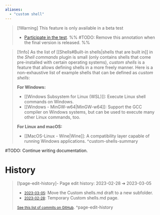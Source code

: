 ```yaml
---
aliases:
  - "custom shell"
---
```


 > [!Warning] This feature is only available in a beta test
 > - [Participate in the test](https://github.com/Taitava/obsidian-shellcommands/discussions/108#discussioncomment-5277523).
 > %% #TODO: Remove this annotation when the final version is released. %%

> [!Info] 
> As the list of [[Shells#Built-in shells|shells that are built in]] in the _Shell commands_ plugin is small (only contains shells that come pre-installed with certain operating systems), _custom shells_ is a feature that allows defining shells in a more freely manner. Here is a non-exhaustive list of example shells that can be defined as _custom shells_:
> 
> **For Windows:**
>  - [[Windows Subsystem for Linux (WSL)]]: Execute Linux shell commands on Windows.
>  - [[Windows - MinGW-w64|MinGW-w64]]: Support the GCC compiler on Windows systems, but can be used to execute many other Linux commands, too.
> 
> **For Linux and macOS:**
>  - [[MacOS-Linux - Wine|Wine]]: A compatibility layer capable of running Windows applications. ^custom-shells-summary

#TODO: Continue writing documentation.

# History


> [!page-edit-history]- Page edit history: 2023-02-28 &#10132; 2023-03-05
> - [<small>2023-03-05</small>](https://github.com/Taitava/obsidian-shellcommands-documentation/commit/561754f6cbe89180f451508e3cfd4d271240301a): Move the Custom shells.md draft to a new subfolder.
> - [<small>2023-02-28</small>](https://github.com/Taitava/obsidian-shellcommands-documentation/commit/d24ace5fdd47a710b6d7355ec9acf94926ecd64d): Temporary Custom shells.md page.
> 
> [<small>See this list of commits on GitHub</small>](https://github.com/Taitava/obsidian-shellcommands-documentation/commits/main/./Environments/Custom%20shells/Custom%20shells.md).
> ^page-edit-history